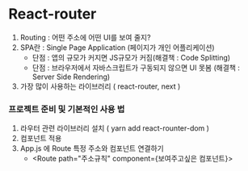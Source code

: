 # React-router

1. Routing : 어떤 주소에 어떤 UI를 보여 줄지?
2. SPA란 : Single Page Application (페이지가 개인 어플리케이션)
    - 단점 : 앱의 규모가 커지면 JS규모가 커짐(해결책 : Code Splitting)
    - 단점 : 브라우저에서 자바스크립트가 구동되지 않으면 UI 못봄 (해결책 : Server Side Rendering)
3. 가장 많이 사용하는 라이브러리 ( react-router, next )

### 프로젝트 준비 및 기본적인 사용 법

1. 라우터 관련 라이브러리 설치 ( yarn add react-rounter-dom )
2. <BrowserRouter> 컴포넌트 적용
3. App.js 에 Route 특정 주소와 컴포넌트 연결하기
    - <Route path="주소규칙" component={보여주고싶은 컴포넌트}>
